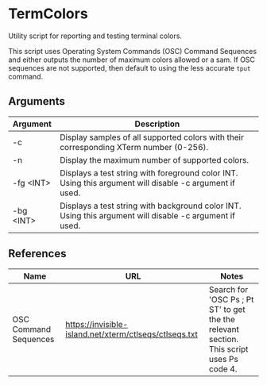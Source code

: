 # TermColors
Utility script for reporting and testing terminal colors.

This script uses Operating System Commands (OSC) Command Sequences and either outputs the number of maximum colors allowed or a sam. If OSC sequences are not supported, then default to using the less accurate `tput` command.

## Arguments
| Argument | Description |
|--|--|
| -c | Display samples of all supported colors with their corresponding XTerm number (0-256). |
| -n | Display the maximum number of supported colors. |
| -fg \<INT> | Displays a test string with foreground color INT. Using this argument will disable -c argument if used. |
| -bg \<INT> | Displays a test string with background color INT. Using this argument will disable -c argument if used. |

## References
| Name | URL | Notes |
|--|--|--|
| OSC Command Sequences | https://invisible-island.net/xterm/ctlseqs/ctlseqs.txt | Search for 'OSC Ps ; Pt ST' to get the the relevant section. This script uses Ps code 4. |
